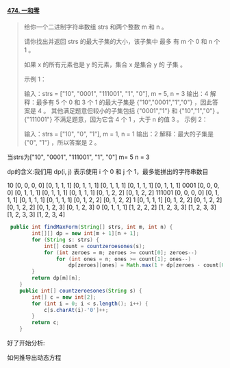 #### [474. 一和零](https://leetcode-cn.com/problems/ones-and-zeroes/)

> 给你一个二进制字符串数组 strs 和两个整数 m 和 n 。
>
> 请你找出并返回 strs 的最大子集的大小，该子集中 最多 有 m 个 0 和 n 个 1 。
>
> 如果 x 的所有元素也是 y 的元素，集合 x 是集合 y 的 子集 。
>
>  
>
> 示例 1：
>
> 输入：strs = ["10", "0001", "111001", "1", "0"], m = 5, n = 3
> 输出：4
> 解释：最多有 5 个 0 和 3 个 1 的最大子集是 {"10","0001","1","0"} ，因此答案是 4 。
> 其他满足题意但较小的子集包括 {"0001","1"} 和 {"10","1","0"} 。{"111001"} 不满足题意，因为它含 4 个 1 ，大于 n 的值 3 。
> 示例 2：
>
> 输入：strs = ["10", "0", "1"], m = 1, n = 1
> 输出：2
> 解释：最大的子集是 {"0", "1"} ，所以答案是 2 。

当strs为["10", "0001", "111001", "1", "0"] m= 5 n = 3

dp的含义:我们用 dp(i, j) 表示使用 i 个 0 和 j 个 1，最多能拼出的字符串数目

10
[0, 0, 0, 0]
[0, 1, 1, 1]
[0, 1, 1, 1]
[0, 1, 1, 1]
[0, 1, 1, 1]
[0, 1, 1, 1]
0001
[0, 0, 0, 0]
[0, 1, 1, 1]
[0, 1, 1, 1]
[0, 1, 1, 1]
[0, 1, 2, 2]
[0, 1, 2, 2]
111001
[0, 0, 0, 0]
[0, 1, 1, 1]
[0, 1, 1, 1]
[0, 1, 1, 1]
[0, 1, 2, 2]
[0, 1, 2, 2]
1
[0, 1, 1, 1]
[0, 1, 2, 2]
[0, 1, 2, 2]
[0, 1, 2, 2]
[0, 1, 2, 3]
[0, 1, 2, 3]
0
[0, 1, 1, 1]
[1, 2, 2, 2]
[1, 2, 3, 3]
[1, 2, 3, 3]
[1, 2, 3, 3]
[1, 2, 3, 4]

```java
 public int findMaxForm(String[] strs, int m, int n) {
        int[][] dp = new int[m + 1][n + 1];
        for (String s: strs) {
            int[] count = countzeroesones(s);
            for (int zeroes = m; zeroes >= count[0]; zeroes--)
                for (int ones = n; ones >= count[1]; ones--)
                    dp[zeroes][ones] = Math.max(1 + dp[zeroes - count[0]][ones - count[1]], dp[zeroes][ones]);
        }
        return dp[m][n];
    }
    public int[] countzeroesones(String s) {
        int[] c = new int[2];
        for (int i = 0; i < s.length(); i++) {
            c[s.charAt(i)-'0']++;
        }
        return c;
    }
```

好了开始分析:

如何推导出动态方程